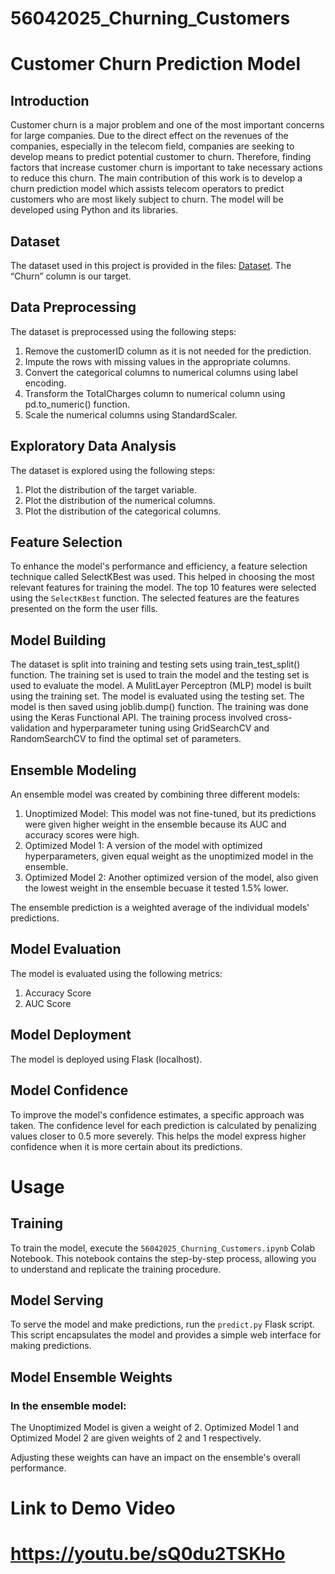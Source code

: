 ﻿# 56042025_Churning_Customers

# Customer Churn Prediction Model

## Introduction

Customer churn is a major problem and one of the most important concerns for large companies. Due to the direct effect on the revenues of the companies, especially in the telecom field, companies are seeking to develop means to predict potential customer to churn. Therefore, finding factors that increase customer churn is important to take necessary actions to reduce this churn. The main contribution of this work is to develop a churn prediction model which assists telecom operators to predict customers who are most likely subject to churn. The model will be developed using Python and its libraries.

## Dataset

The dataset used in this project is provided in the files: [Dataset](CustomerChurn_dataset.csv).  The “Churn” column is our target.

## Data Preprocessing

The dataset is preprocessed using the following steps:

1.	Remove the customerID column as it is not needed for the prediction.
2.	Impute the rows with missing values in the appropriate columns.
3.	Convert the categorical columns to numerical columns using label encoding.
4. Transform the TotalCharges column to numerical column using pd.to_numeric() function.
5.	Scale the numerical columns using StandardScaler.

## Exploratory Data Analysis

The dataset is explored using the following steps:

1.	Plot the distribution of the target variable.
2.	Plot the distribution of the numerical columns.
3.	Plot the distribution of the categorical columns.

## Feature Selection

To enhance the model's performance and efficiency, a feature selection technique called SelectKBest was used. This helped in choosing the most relevant features for training the model. The top 10 features were selected using the `SelectKBest` function. The selected features are the features presented on the form the user fills.

## Model Building

The dataset is split into training and testing sets using train_test_split() function. The training set is used to train the model and the testing set is used to evaluate the model. A MulitLayer Perceptron (MLP) model is built using the training set. The model is evaluated using the testing set. The model is then saved using joblib.dump() function. The training was done using the Keras Functional API. The training process involved cross-validation and hyperparameter tuning using GridSearchCV and RandomSearchCV to find the optimal set of parameters.

## Ensemble Modeling
An ensemble model was created by combining three different models:

1. Unoptimized Model: This model was not fine-tuned, but its predictions were given higher weight in the ensemble because its AUC and accuracy scores were high.
2. Optimized Model 1: A version of the model with optimized hyperparameters, given equal weight as the unoptimized model in the ensemble.
3. Optimized Model 2: Another optimized version of the model, also given the lowest weight in the ensemble becuase it tested 1.5% lower.

The ensemble prediction is a weighted average of the individual models' predictions.

## Model Evaluation

The model is evaluated using the following metrics:

1.	Accuracy Score
2.	AUC Score

## Model Deployment

The model is deployed using Flask (localhost).

## Model Confidence
To improve the model's confidence estimates, a specific approach was taken. The confidence level for each prediction is calculated by penalizing values closer to 0.5 more severely. This helps the model express higher confidence when it is more certain about its predictions.

# Usage
## Training
To train the model, execute the `56042025_Churning_Customers.ipynb` Colab Notebook. This notebook contains the step-by-step process, allowing you to understand and replicate the training procedure.

## Model Serving
To serve the model and make predictions, run the `predict.py` Flask script. This script encapsulates the model and provides a simple web interface for making predictions.

## Model Ensemble Weights
### In the ensemble model:

The Unoptimized Model is given a weight of 2.
Optimized Model 1 and Optimized Model 2 are given weights of 2 and 1 respectively.

Adjusting these weights can have an impact on the ensemble's overall performance.

# Link to Demo Video

# https://youtu.be/sQ0du2TSKHo 
